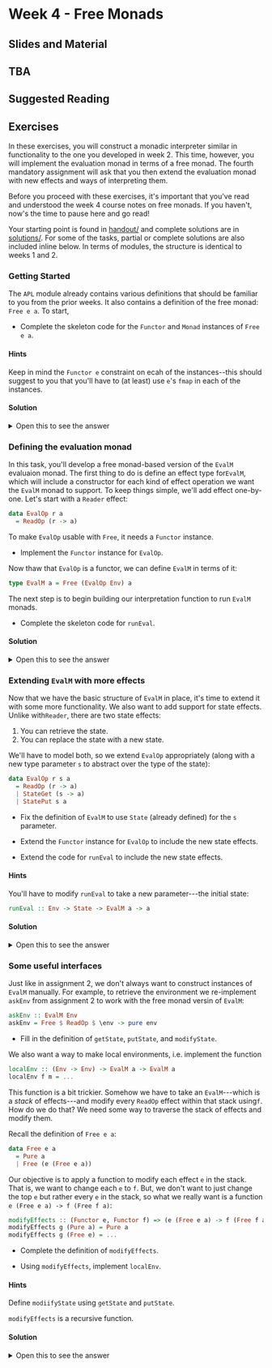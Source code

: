 # Week 4 - Free Monads

## Slides and Material

## TBA

## Suggested Reading

## Exercises

In these exercises, you will construct a monadic interpreter similar in
functionality to the one you developed in week 2. This time, however, you will
implement the evaluation monad in terms of a free monad. The fourth mandatory
assignment will ask that you then extend the evaluation monad with new effects
and ways of interpreting them.

Before you proceed with these exercises, it's important that you've read and
understood the week 4 course notes on free monads. If you haven't, now's the
time to pause here and go read!

Your starting point is found in [handout/](handout/) and complete
solutions are in [solutions/](solutions/). For some of the tasks,
partial or complete solutions are also included inline below. In terms
of modules, the structure is identical to weeks 1 and 2.

### Getting Started

The `APL` module already contains various definitions that should be
familiar to you from the prior weeks. It also contains a definition
of the free monad: `Free e a`. To start,

- Complete the skeleton code for the `Functor` and `Monad`
  instances of `Free e a`.

#### Hints

Keep in mind the `Functor e` constraint on ecah of the instances--this should
suggest to you that you'll have to (at least) use `e`'s `fmap` in each of the
instances.

#### Solution

<details>
<summary>Open this to see the answer</summary>

```Haskell
instance (Functor e) => Functor (Free e) where
  fmap f (Pure x) = Pure $ f x
  fmap f (Free g) = Free $ fmap (fmap f) g

instance (Functor e) => Monad (Free e) where
  Pure x >>= f = f x
  Free g >>= f = Free $ h <$> g
    where
      h x = x >>= f
```

</details>

### Defining the evaluation monad

In this task, you'll develop a free monad-based version of the `EvalM` evaluaion
monad. The first thing to do is define an effect type for`EvalM`, which will
include a constructor for each kind of effect operation we want the `EvalM`
monad to support.  To keep things simple, we'll add effect one-by-one. Let's
start with a `Reader` effect:

```Haskell
data EvalOp r a
  = ReadOp (r -> a)
```

To make `EvalOp` usable with `Free`, it needs a `Functor` instance.

- Implement the `Functor` instance for `EvalOp`.

Now thaw that `EvalOp` is a functor, we can define `EvalM` in terms of it:

```Haskell
type EvalM a = Free (EvalOp Env) a
```

The next step is to begin building our interpretation function to run `EvalM`
monads.

- Complete the skeleton code for `runEval`.


#### Solution 

<details>
<summary>Open this to see the answer</summary>

```Haskell
instance Functor (EvalOp r) where
  fmap f (ReadOp k) = ReadOp $ f . k

runEval :: Env -> EvalM a -> a
runEval _ (Pure x) = x
runEval r (Free (ReadOp k)) = runEval r s $ k r
```

</details>

### Extending `EvalM` with more effects

Now that we have the basic structure of `EvalM` in place, it's time to extend it
with some more functionality. We also want to add support for state
effects. Unlike with`Reader`, there are two state effects:

1. You can retrieve the state.
2. You can replace the state with a new state.

We'll have to model both, so we extend `EvalOp` appropriately (along with a new
type parameter `s` to abstract over the type of the state):

```Haskell
data EvalOp r s a
  = ReadOp (r -> a)
  | StateGet (s -> a)
  | StatePut s a
```

- Fix the definition of `EvalM` to use `State` (already defined) for the `s`
  parameter.

- Extend the `Functor` instance for `EvalOp` to include the new state effects.

- Extend the code for `runEval` to include the new state effects.


#### Hints

You'll have to modify `runEval` to take a new parameter---the initial state:

```Haskell
runEval :: Env -> State -> EvalM a -> a
```

#### Solution 

<details>
<summary>Open this to see the answer</summary>

```Haskell
type EvalM a = Free (EvalOp Env State) a

instance Functor (EvalOp r s) where
  fmap f (ReadOp k) = ReadOp $ f . k
  fmap f (StateGet k) = StateGet $ f . k
  fmap f (StatePut s m) = StatePut s $ f m
  
runEval :: Env -> State EvalM a -> a
runEval _ _ (Pure x) = (mempty, Right x)
runEval r s (Free (ReadOp k)) = runEval r s $ k r
runEval r s (Free (StateGet k)) = runEval r s $ k s
runEval r _ (Free (StatePut s' m)) = runEval r s' m
```

</details>

### Some useful interfaces

Just like in assignment 2, we don't always want to construct instances of
`EvalM` manually. For example, to retrieve the environment we re-implement
`askEnv` from assignment 2 to work with the free monad versin of `EvalM`:

```Haskell
askEnv :: EvalM Env
askEnv = Free $ ReadOp $ \env -> pure env
```

- Fill in the definition of `getState`, `putState`, and `modifyState`.

We also want a way to make local environments, i.e. implement the function

```Haskell
localEnv :: (Env -> Env) -> EvalM a -> EvalM a
localEnv f m = ...
```

This function is a bit trickier. Somehow we have to take an `EvalM`---which is a
*stack* of effects---and modify every `ReadOp` effect within that stack
using`f`. How do we do that? We need some way to traverse the stack of effects
and modify them.

Recall the definition of `Free e a`:
```Haskell
data Free e a
  = Pure a
  | Free (e (Free e a))
```
Our objective is to apply a function to modify each effect `e` in the stack. That is,
we want to change each `e` to `f`. But, we don't want to just change the top `e` but rather
every `e` in the stack, so what we really want is a function `e (Free e a) -> f (Free f a)`:

```Haskell
modifyEffects :: (Functor e, Functor f) => (e (Free e a) -> f (Free f a)) -> Free e a -> Free f a
modifyEffects g (Pure a) = Pure a
modifyEffects g (Free e) = ...
```

- Complete the definition of `modifyEffects`.

- Using `modifyEffects`, implement `localEnv`.


#### Hints

Define `modiifyState` using `getState` and `putState`.

`modifyEffects` is a recursive function.


#### Solution 

<details>
<summary>Open this to see the answer</summary>

```Haskell
getState :: EvalM State
getState = Free $ StateGet $ pure

putState :: State -> EvalM ()
putState s = Free $ StatePut s $ pure ()

modifyState :: (State -> State) -> EvalM ()
modifyState f = do
  s <- getState
  putState $ f s
  
modifyEffects :: (Functor e, Functor f) => (e (Free e a) -> f (Free f a)) -> Free e a -> Free f a
modifyEffects g (Pure a) = Pure a
modifyEffects g (Free e) = Free $ modifyEffects g <$> g e

localEnv :: (Env -> Env) -> EvalM a -> EvalM a
localEnv f = modifyEffects g
  where
    g (ReadOp k) = ReadOp $ k . f
    g op = op
```

</details>
